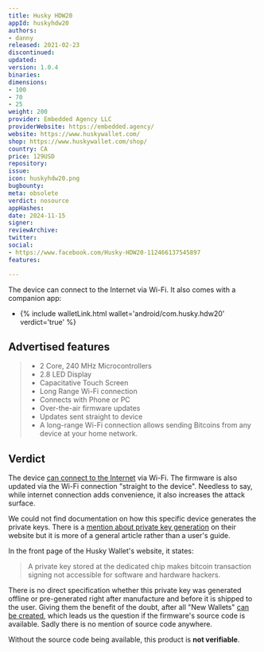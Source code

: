 ```yaml
---
title: Husky HDW20
appId: huskyhdw20
authors:
- danny
released: 2021-02-23
discontinued: 
updated: 
version: 1.0.4
binaries: 
dimensions:
- 100
- 70
- 25
weight: 200
provider: Embedded Agency LLC
providerWebsite: https://embedded.agency/
website: https://www.huskywallet.com/
shop: https://www.huskywallet.com/shop/
country: CA
price: 129USD
repository: 
issue: 
icon: huskyhdw20.png
bugbounty: 
meta: obsolete
verdict: nosource
appHashes: 
date: 2024-11-15
signer: 
reviewArchive: 
twitter: 
social:
- https://www.facebook.com/Husky-HDW20-112466137545897
features: 

---
```


The device can connect to the Internet via Wi-Fi. It also comes with a companion app:

- {% include walletLink.html wallet='android/com.husky.hdw20' verdict='true' %}

## Advertised features

> - 2 Core, 240 MHz Microcontrollers
> - 2.8 LED Display
> - Capacitative Touch Screen
> - Long Range Wi-Fi connection
> - Connects with Phone or PC
> - Over-the-air firmware updates
> - Updates sent straight to device
> - A long-range Wi-Fi connection allows sending Bitcoins from any device at your home network.

## Verdict 

The device [can connect to the Internet](https://www.huskywallet.com/articles/how-to-install-software/) via Wi-Fi. The firmware is also updated via the Wi-Fi connection "straight to the device". Needless to say, while internet connection adds convenience, it also increases the attack surface.

We could not find documentation on how this specific device generates the private keys. There is a [mention about private key generation](https://www.huskywallet.com/articles/set-single-address/) on their website but it is more of a general article rather than a user's guide.

In the front page of the Husky Wallet's website, it states:

> A private key stored at the dedicated chip makes bitcoin transaction signing not accessible for software and hardware hackers.

There is no direct specification whether this private key was generated offline or pre-generated right after manufacture and before it is shipped to the user. Giving them the benefit of the doubt, after all "New Wallets" [can be created](https://www.huskywallet.com/articles/how-to-test-your-wallet/), which leads us the question if the firmware's source code is available. Sadly there is no mention of source code anywhere.

Without the source code being available, this product is **not verifiable**.

